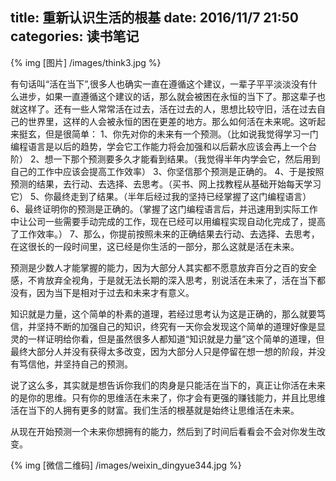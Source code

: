 title: 重新认识生活的根基
date: 2016/11/7  21:50
categories: 读书笔记
---

{% img [图片] /images/think3.jpg %}

有句话叫“活在当下”,很多人也确实一直在遵循这个建议，一辈子平平淡淡没有什么进步，如果一直遵循这个建议的话，那么就会被困在永恒的当下了。那这辈子也就这样了。还有一些人常常活在过去，活在过去的人，思想比较守旧，活在过去自己的世界里，这样的人会被永恒的困在更差的地方。那么如何活在未来呢。这听起来挺玄，但是很简单：
1、你先对你的未来有一个预测。（比如说我觉得学习一门编程语言是以后的趋势，学会它工作能力将会加强和以后薪水应该会再上一个台阶）
2、想一下那个预测要多久才能看到结果。（我觉得半年内学会它，然后用到自己的工作中应该会提高工作效率）
3、你坚信那个预测是正确的。
4、于是按照预测的结果，去行动、去选择、去思考。（买书、网上找教程从基础开始每天学习它）
5、你最终走到了结果。（半年后经过我的坚持已经掌握了这门编程语言）
6、最终证明你的预测是正确的。（掌握了这门编程语言后，并迅速用到实际工作中让公司一些需要手动完成的工作，现在已经可以用编程实现自动化完成了，提高了工作效率。）
7、那么，你提前按照未来的正确结果去行动、去选择、去思考，在这很长的一段时间里，这已经是你生活的一部分，那么这就是活在未来。

预测是少数人才能掌握的能力，因为大部分人其实都不愿意放弃百分之百的安全感，不肯放弃全视角，于是就无法长期的深入思考，别说活在未来了，活在当下都没有，因为当下是相对于过去和未来才有意义。

知识就是力量，这个简单的朴素的道理，若经过思考认为这是正确的，那么就要笃信，并坚持不断的加强自己的知识，终究有一天你会发现这个简单的道理好像是显灵的一样证明给你看，但是虽然很多人都知道“知识就是力量”这个简单的道理，但最终大部分人并没有获得太多改变，因为大部分人只是停留在想一想的阶段，并没有笃信他，并坚持自己的预测。

说了这么多，其实就是想告诉你我们的肉身是只能活在当下的，真正让你活在未来的是你的思维。只有你的思维活在未来了，你才会有更强的赚钱能力，并且比思维活在当下的人拥有更多的财富。我们生活的根基就是始终让思维活在未来。

从现在开始预测一个未来你想拥有的能力，然后到了时间后看看会不会对你发生改变。


{% img [微信二维码] /images/weixin_dingyue344.jpg %}

